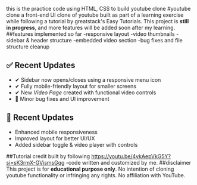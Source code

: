 this is the practice code using HTML, CSS to build youtube clone 
#youtube clone
a front-end UI clone of youtube built as part of a learning exercise while following a tutorial by greatstack's Easy Tutorials.
This project is **still in progress**, and more features will be added soon after my learning.
##features implemented so far
-responsive layout
-video thumbnails
-sidebar & header structure
-embedded video section
-bug fixes and file structure cleanup

## ✅ Recent Updates
- ✔ Sidebar now opens/closes using a responsive menu icon
- ✔ Fully mobile-friendly layout for smaller screens
- ✔ New *Video Page* created with functional video controls
- 🔧 Minor bug fixes and UI improvement
## 🚀 Recent Updates
- Enhanced mobile responsiveness
- Improved layout for better UI/UX
- Added sidebar toggle & video player with controls

##Tutorial credit
built by following https://youtu.be/4ykAepVkG5Y?si=sK3rmX-GVismsGqg -code written and customized by me.
##disclaimer
This project is for **educational purpose only**.
No intention of cloning youtube functionality or infringing any rights.
No affiliation with YouTube.
